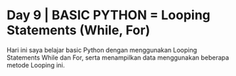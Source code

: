 # Day 9 | BASIC PYTHON = Looping Statements (While, For)
Hari ini saya belajar basic Python dengan menggunakan Looping Statements While dan For, serta menampilkan data menggunakan beberapa metode Looping ini.